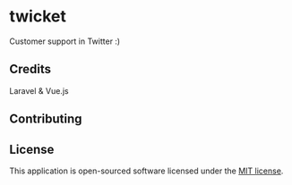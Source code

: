 # twicket

Customer support in Twitter :)

## Credits
Laravel & Vue.js

## Contributing


## License

This application is open-sourced software licensed under the [MIT license](http://opensource.org/licenses/MIT).
